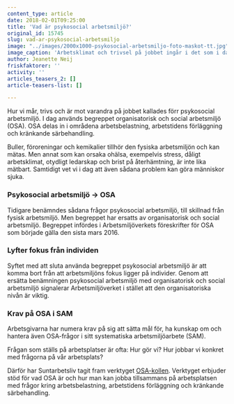 ```yaml
---
content_type: article
date: 2018-02-01T09:25:00
title: 'Vad är psykosocial arbetsmiljö?'
original_id: 15745
slug: vad-ar-psykosocial-arbetsmiljo
image: "../images/2000x1000-psykosocial-arbetsmiljo-foto-maskot-tt.jpg"
image_caption: 'Arbetsklimat och trivsel på jobbet ingår i det som i dag benämns organisatorisk och social arbetsmiljö. En sund OSA är viktig för friska arbetsplatser.'
author: Jeanette Neij
friskfaktorer: ''
activity: ''
articles_teasers_2: []
article-teasers-list: []

---
```


Hur vi mår, trivs och är mot varandra på jobbet kallades förr psykosocial arbetsmiljö. I dag används begreppet organisatorisk och social arbetsmiljö (OSA). OSA delas in i områdena arbetsbelastning, arbetstidens förläggning och kränkande särbehandling.

Buller, föroreningar och kemikalier tillhör den fysiska arbetsmiljön och kan mätas. Men annat som kan orsaka ohälsa, exempelvis stress, dåligt arbetsklimat, otydligt ledarskap och brist på återhämtning, är inte lika mätbart. Samtidigt vet vi i dag att även sådana problem kan göra människor sjuka.

### Psykosocial arbetsmiljö -> OSA

Tidigare benämndes sådana frågor psykosocial arbetsmiljö, till skillnad från fysisk arbetsmiljö. Men begreppet har ersatts av organisatorisk och social arbetsmiljö. Begreppet infördes i Arbetsmiljöverkets föreskrifter för OSA som började gälla den sista mars 2016.

### Lyfter fokus från individen

Syftet med att sluta använda begreppet psykosocial arbetsmiljö är att komma bort från att arbetsmiljöns fokus ligger på individer. Genom att ersätta benämningen psykosocial arbetsmiljö med organisatorisk och social arbetsmiljö signalerar Arbetsmiljöverket i stället att den organisatoriska nivån är viktig.

### Krav på OSA i SAM

Arbetsgivarna har numera krav på sig att sätta mål för, ha kunskap om och hantera även OSA-frågor i sitt systematiska arbetsmiljöarbete (SAM).

Frågan som ställs på arbetsplatser är ofta: Hur gör vi? Hur jobbar vi konkret med frågorna på vår arbetsplats?

Därför har Suntarbetsliv tagit fram verktyget [OSA-kollen](https://osakollen.suntarbetsliv.se/). Verktyget erbjuder stöd för vad OSA är och hur man kan jobba tillsammans på arbetsplatsen med frågor kring arbetsbelastning, arbetstidens förläggning och kränkande särbehandling.

